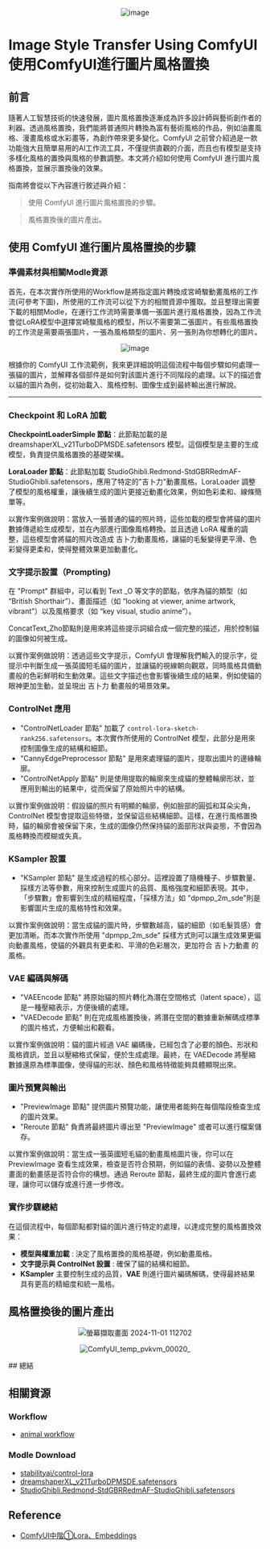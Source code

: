 <div align=center>

![image](https://github.com/user-attachments/assets/afcfc831-5da7-40c2-a108-776d36529587)

</div>

# Image Style Transfer Using ComfyUI 使用ComfyUI進行圖片風格置換

## 前言
隨著人工智慧技術的快速發展，圖片風格置換逐漸成為許多設計師與藝術創作者的利器。透過風格置換，我們能將普通照片轉換為富有藝術風格的作品，例如油畫風格、漫畫風格或水彩畫等，為創作帶來更多變化。ComfyUI 之前曾介紹過是一款功能強大且簡單易用的AI工作流工具，不僅提供直觀的介面，而且也有模型是支持多樣化風格的置換與風格的參數調整。本文將介紹如何使用 ComfyUI 進行圖片風格置換，並展示置換後的效果。

指南將會從以下內容進行敘述與介紹：
> 使用 ComfyUI 進行圖片風格置換的步驟。

> 風格置換後的圖片產出。


## 使用 ComfyUI 進行圖片風格置換的步驟
### 準備素材與相關Modle資源
首先，在本次實作所使用的Workflow是將指定圖片轉換成宮崎駿動畫風格的工作流(可參考下圖)，所使用的工作流可以從下方的相關資源中獲取。並且整理出需要下載的相關Modle，在運行工作流時需要準備一張圖片進行風格置換，因為工作流會從LoRA模型中選擇宮崎駿風格的模型，所以不需要第二張圖片。有些風格置換的工作流是需要兩張圖片，一張為風格類型的圖片、另一張則為你想轉化的圖片。

<div align=center>

![image](https://github.com/user-attachments/assets/7bc0b704-e541-479b-a296-a8e326ac6ffa)

</div>

根據你的 ComfyUI 工作流範例，我來更詳細說明這個流程中每個步驟如何處理一張貓的圖片，並解釋各個部件是如何對該圖片進行不同階段的處理。以下的描述會以貓的圖片為例，從初始載入、風格控制、圖像生成到最終輸出進行解說。

---

### Checkpoint 和 LoRA 加載
**CheckpointLoaderSimple 節點**：此節點加載的是 dreamshaperXL_v21TurboDPMSDE.safetensors 模型。這個模型是主要的生成模型，負責提供風格置換的基礎架構。

**LoraLoader 節點**：此節點加載 StudioGhibli.Redmond-StdGBRRedmAF-StudioGhibli.safetensors，應用了特定的"吉卜力"動畫風格。LoraLoader 調整了模型的風格權重，讓後續生成的圖片更接近動畫化效果，例如色彩柔和、線條簡單等。

以實作案例做說明：當放入一張普通的貓的照片時，這些加載的模型會將貓的圖片數據傳遞給生成模型，並在內部進行圖像風格轉換。並且透過 LoRA 權重的調整，這些模型會將貓的照片改造成 吉卜力動畫風格，讓貓的毛髮變得更平滑、色彩變得更柔和，使得整體效果更加動畫化。

### 文字提示設置（Prompting)
在 "Prompt" 群組中，可以看到 Text _O 等文字的節點，依序為貓的類型（如 “British Shorthair”）、畫面描述（如 “looking at viewer, anime artwork, vibrant”）以及風格要求（如 “key visual, studio anime”）。

ConcatText_Zho節點則是用來將這些提示詞組合成一個完整的描述，用於控制貓的圖像如何被生成。

以實作案例做說明：透過這些文字提示，ComfyUI 會理解我們輸入的提示字，從提示中判斷生成一張英國短毛貓的圖片，並讓貓的視線朝向觀眾，同時風格具備動畫般的色彩鮮明和生動效果。這些文字描述也會影響後續生成的結果，例如使貓的眼神更加生動，並呈現出 吉卜力 動畫般的場景效果。

### ControlNet 應用
- "ControlNetLoader 節點" 加載了 `control-lora-sketch-rank256.safetensors`。本次實作所使用的 ControlNet 模型，此部分是用來控制圖像生成的結構和細節。
- "CannyEdgePreprocessor 節點" 是用來處理貓的圖片，提取出圖片的邊緣輪廓。
- "ControlNetApply 節點" 則是使用提取的輪廓來生成貓的整體輪廓形狀，並應用到輸出的結果中，從而保留了原始照片中的結構。

以實作案例做說明：假設貓的照片有明顯的輪廓，例如臉部的圓弧和耳朵尖角，ControlNet 模型會提取這些特徵，並保留這些結構細節。這樣，在進行風格置換時，貓的輪廓會被保留下來，生成的圖像仍然保持貓的面部形狀與姿態，不會因為風格轉換而模糊或失真。

### KSampler 設置
- "KSampler 節點" 是生成過程的核心部分。這裡設置了隨機種子、步驟數量、採樣方法等參數，用來控制生成圖片的品質、風格強度和細節表現。其中，「步驟數」會影響到生成的精細程度，「採樣方法」如 "dpmpp_2m_sde"則是影響圖片生成的風格特性和效果。

以實作案例做說明：當生成貓的圖片時，步驟數越高，貓的細節（如毛髮質感）會更加清晰。而本次實作所使用 "dpmpp_2m_sde" 採樣方式則可以讓生成效果更偏向動畫風格，使貓的外觀具有更柔和、平滑的色彩層次，更加符合 吉卜力動畫 的風格。

### VAE 編碼與解碼
- "VAEEncode 節點" 將原始貓的照片轉化為潛在空間格式（latent space），這是一種壓縮表示，方便後續的處理。
- "VAEDecode 節點" 則在完成風格置換後，將潛在空間的數據重新解碼成標準的圖片格式，方便輸出和觀看。

以實作案例做說明：貓的圖片經過 VAE 編碼後，已經包含了必要的顏色、形狀和風格資訊，並且以壓縮格式保留，便於生成處理。最終，在 VAEDecode 將壓縮數據還原為標準圖像，使得貓的形狀、顏色和風格特徵能夠具體顯現出來。

### 圖片預覽與輸出
- "PreviewImage 節點" 提供圖片預覽功能，讓使用者能夠在每個階段檢查生成的圖片效果。
- "Reroute 節點" 負責將最終圖片導出至 "PreviewImage" 或者可以進行檔案儲存。

以實作案例做說明：當生成一張英國短毛貓的動畫風格圖片後，你可以在 PreviewImage 查看生成效果，檢查是否符合預期，例如貓的表情、姿勢以及整體畫面的動畫感是否符合你的構想。通過 Reroute 節點，最終生成的圖片會進行處理，讓你可以儲存或進行進一步修改。

### 實作步驟總結
在這個流程中，每個節點都對貓的圖片進行特定的處理，以達成完整的風格置換效果：
- **模型與權重加載** : 決定了風格置換的風格基礎，例如動畫風格。
- **文字提示與 ControlNet 設置** : 確保了貓的結構和細節。
- **KSampler** 主要控制生成的品質，**VAE** 則進行圖片編碼解碼，使得最終結果具有更高的精細度和統一風格。

## 風格置換後的圖片產出
<div align=center>

![螢幕擷取畫面 2024-11-01 112702](https://github.com/user-attachments/assets/daaeb4e6-1b9c-4c38-b3f0-c5cc7e399ffb)

</div>

<div align=center>

![ComfyUI_temp_pvkvm_00020_](https://github.com/user-attachments/assets/58457554-e95a-442a-8a00-c13c1b97f58f)

</div>
## 總結

## 相關資源
### Workflow
- [animal workflow](https://openart.ai/workflows/willling/animal-2-anime/NoE7zH8tJ4KlrXbFr6AG)

### Modle Download
- [stabilityai/control-lora](https://huggingface.co/stabilityai/control-lora/blob/main/control-LoRAs-rank256/control-lora-sketch-rank256.safetensors)
- [dreamshaperXL_v21TurboDPMSDE.safetensors](https://huggingface.co/gingerlollipopdx/ModelsXL/blob/main/dreamshaperXL_v21TurboDPMSDE.safetensors)
- [StudioGhibli.Redmond-StdGBRRedmAF-StudioGhibli.safetensors](https://huggingface.co/artificialguybr/StudioGhibli.Redmond-V2/blob/main/StudioGhibli.Redmond-StdGBRRedmAF-StudioGhibli.safetensors)

## Reference
- [ComfyUI中階①Lora、Embeddings](https://vocus.cc/article/658f05b1fd89780001a0c674)
